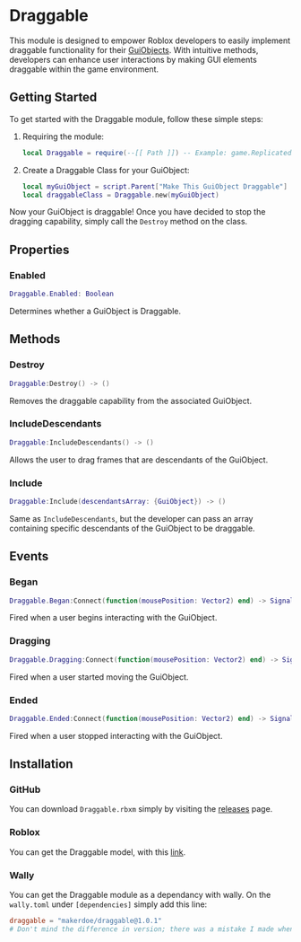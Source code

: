 # Draggable

This module is designed to empower Roblox developers to easily implement draggable functionality for their [GuiObjects](https://create.roblox.com/docs/reference/engine/classes/GuiObject). With intuitive methods, developers can enhance user interactions by making GUI elements draggable within the game environment.

## Getting Started

To get started with the Draggable module, follow these simple steps:

1. Requiring the module:

   ```lua
   local Draggable = require(--[[ Path ]]) -- Example: game.ReplicatedStorage.Draggable
   ```

2. Create a Draggable Class for your GuiObject:

   ```lua
   local myGuiObject = script.Parent["Make This GuiObject Draggable"]
   local draggableClass = Draggable.new(myGuiObject)
   ```

Now your GuiObject is draggable! Once you have decided to stop the dragging capability, simply call the `Destroy` method on the class.

## Properties

### Enabled

```lua
Draggable.Enabled: Boolean
```

Determines whether a GuiObject is Draggable.

## Methods

### Destroy

```lua
Draggable:Destroy() -> ()
```

Removes the draggable capability from the associated GuiObject.

### IncludeDescendants

```lua
Draggable:IncludeDescendants() -> ()
```

Allows the user to drag frames that are descendants of the GuiObject.

### Include

```lua
Draggable:Include(descendantsArray: {GuiObject}) -> ()
```

Same as `IncludeDescendants`, but the developer can pass an array containing specific descendants of the GuiObject to be draggable.

## Events

### Began

```lua
Draggable.Began:Connect(function(mousePosition: Vector2) end) -> Signal
```

Fired when a user begins interacting with the GuiObject.

### Dragging

```lua
Draggable.Dragging:Connect(function(mousePosition: Vector2) end) -> Signal
```

Fired when a user started moving the GuiObject.

### Ended

```lua
Draggable.Ended:Connect(function(mousePosition: Vector2) end) -> Signal
```

Fired when a user stopped interacting with the GuiObject.

## Installation

### GitHub

You can download `Draggable.rbxm` simply by visiting the [releases](https://github.com/MakerDoe/Draggable/releases) page.

### Roblox

You can get the Draggable model, with this [link](https://www.roblox.com/library/16246094097/Draggable).

### Wally

You can get the Draggable module as a dependancy with wally. On the `wally.toml` under `[dependencies]` simply add this line:

```toml
draggable = "makerdoe/draggable@1.0.1"
# Don't mind the difference in version; there was a mistake I made when publishing the package to Wally.
```


